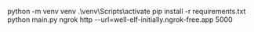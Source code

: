 python -m venv venv
.\venv\Scripts\activate
pip install -r requirements.txt
 python main.py
ngrok http --url=well-elf-initially.ngrok-free.app 5000